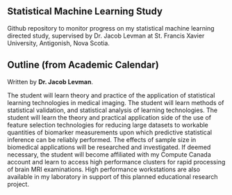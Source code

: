 ## Statistical Machine Learning Study 

Github repository to monitor progress on my statistical machine learning directed study, supervised by Dr. Jacob Levman at St. Francis Xavier University, Antigonish, Nova Scotia.

## Outline (from Academic Calendar)

Written by **Dr. Jacob Levman**.

The student will learn theory and practice of the application of
statistical learning technologies in medical imaging. The student
will learn methods of statistical validation, and statistical
analysis of learning technologies. The student will learn the
theory and practical application side of the use of feature
selection technologies for reducing large datasets to workable
quantities of biomarker measurements upon which predictive
statistical inference can be reliably performed. The effects of
sample size in biomedical applications will be researched and
investigated. If deemed necessary, the student will become
affiliated with my Compute Canada account and learn to access
high performance clusters for rapid processing of brain MRI
examinations. High performance workstations are also available
in my laboratory in support of this planned educational research
project. 

## 
